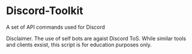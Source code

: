 # Discord-Toolkit
A set of API commands used for Discord

Disclaimer.
The use of self bots are agaist Discord ToS.
While similar tools and clients exsist, this script is for education purposes only.
